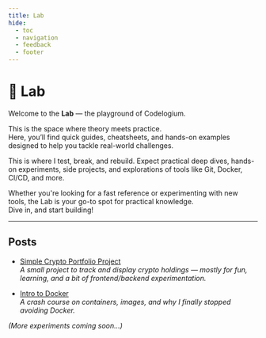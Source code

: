 ```yaml
---
title: Lab
hide:
  - toc
  - navigation
  - feedback
  - footer
---
```


# 🧪 **Lab**

Welcome to the **Lab** — the playground of Codelogium.

This is the space where theory meets practice.<br> 
Here, you’ll find quick guides, cheatsheets, and hands-on examples designed to help you tackle real-world challenges. 

This is where I test, break, and rebuild. Expect practical deep dives, hands-on experiments, side projects, and explorations of tools like Git, Docker, CI/CD, and more.

Whether you're looking for a fast reference or experimenting with new tools, the Lab is your go-to spot for practical knowledge. <br> 
Dive in, and start building!

---

## Posts

- [Simple Crypto Portfolio Project](../lab/post/crypto-portfolio.md)  
  _A small project to track and display crypto holdings — mostly for fun, learning, and a bit of frontend/backend experimentation._

- [Intro to Docker](../lab/post/docker-intro.md)  
  _A crash course on containers, images, and why I finally stopped avoiding Docker._

*(More experiments coming soon...)*
```
